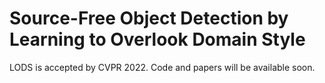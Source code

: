# Source-Free Object Detection by Learning to Overlook Domain Style
LODS is accepted by CVPR 2022.
Code and papers will be available soon.